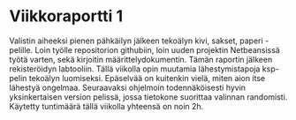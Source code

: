 # Viikkoraportti 1
Valistin aiheeksi pienen pähkäilyn jälkeen tekoälyn kivi, sakset, paperi -pelille. Loin työlle repositorion githubiin, loin uuden projektin Netbeansissä työtä varten, sekä kirjoitin määrittelydokumentin. Tämän raportin jälkeen rekisteröidyn labtooliin. Tällä viikolla opin muutamia lähestymistapoja ksp-pelin tekoälyn luomiseksi. Epäselvää on kuitenkin vielä, miten aion itse lähestyä ongelmaa. Seuraavaksi ohjelmoin todennäköisesti hyvin yksinkertaisen version pelissä, jossa tietokone suorittaa valinnan randomisti. Käytetty tuntimäärä tällä viikolla yhteensä on noin 2h.

